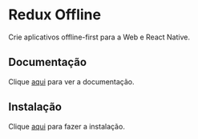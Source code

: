 # Redux Offline

Crie aplicativos offline-first para a Web e React Native.

## Documentação

Clique [aqui](https://github.com/redux-offline/redux-offline) para ver a documentação.

## Instalação

Clique [aqui](https://www.npmjs.com/package/redux-offline) para fazer a instalação.